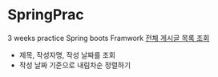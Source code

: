 # SpringPrac
3 weeks practice Spring boots Framwork
[전체 게시글 목록 조회](https://github.com/KimjaehoLy/SpringPrac/edit/main/README.md)
<ul>
  <li>제목, 작성자명, 작성 날짜를 조회</li>
  <li>작성 날짜 기준으로 내림차순 정렬하기</ul>
</ul>
